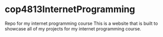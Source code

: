 # cop4813InternetProgramming
Repo for my internet programming course
This is a website that is built to showcase all of my projects for my internet programming course.
